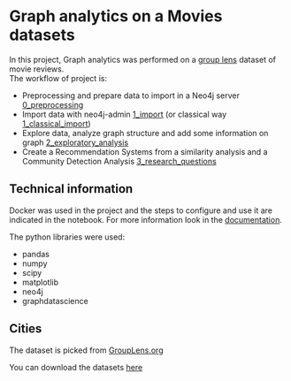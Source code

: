 # Graph analytics on a Movies datasets

In this project, Graph analytics was performed on a [group lens](https://grouplens.org) dataset of movie reviews.  
The workflow of project is:
- Preprocessing and prepare data to import in a Neo4j server [0_preprocessing](0_preprocessing.ipynb)
- Import data with neo4j-admin [1_import](1_import.ipynb) (or classical way [1_classical_import](1_classical_import.ipynb))
- Explore data, analyze graph structure and add some information on graph [2_exploratory_analysis](2_exploratory_analysis.ipynb)
- Create a Recommendation Systems from a similarity analysis and a Community Detection Analysis [3_research_questions](3_research_questions.ipynb)

## Technical information
Docker was used in the project and the steps to configure and use it are indicated in the notebook. For more information look in the [documentation](https://docs.docker.com/get-docker/).

The python libraries were used:
- pandas
- numpy
- scipy
- matplotlib
- neo4j
- graphdatascience

## Cities
The dataset is picked from [GroupLens.org](https://grouplens.org/datasets/movielens/1m/)

You can download the datasets [here](https://files.grouplens.org/datasets/movielens/ml-1m.zip)

